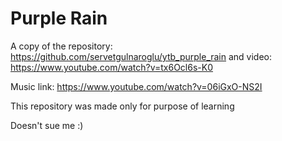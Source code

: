 # Purple Rain

A copy of the repository: https://github.com/servetgulnaroglu/ytb_purple_rain and video: https://www.youtube.com/watch?v=tx6Ocl6s-K0

Music link: https://www.youtube.com/watch?v=06iGxO-NS2I

This repository was made only for purpose of learning


Doesn't sue me :) 
